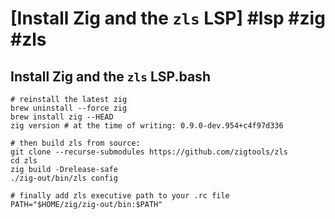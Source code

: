 # [Install Zig and the `zls` LSP] #lsp #zig #zls

## Install Zig and the `zls` LSP.bash

```shell
# reinstall the latest zig
brew uninstall --force zig
brew install zig --HEAD
zig version # at the time of writing: 0.9.0-dev.954+c4f97d336

# then build zls from source:
git clone --recurse-submodules https://github.com/zigtools/zls
cd zls
zig build -Drelease-safe
./zig-out/bin/zls config 

# finally add zls executive path to your .rc file
PATH="$HOME/zig/zig-out/bin:$PATH"
```

